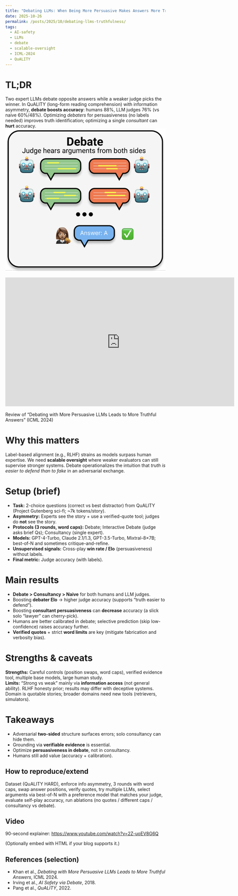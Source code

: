 ```yaml
---
title: "Debating LLMs: When Being More Persuasive Makes Answers More Truthful"
date: 2025-10-26
permalink: /posts/2025/10/debating-llms-truthfulness/
tags:
  - AI-safety
  - LLMs
  - debate
  - scalable-oversight
  - ICML-2024
  - QuALITY
---
```


TL;DR
======
Two expert LLMs debate opposite answers while a weaker judge picks the winner. In QuALITY (long-form reading comprehension) with information asymmetry, **debate boosts accuracy**: humans 88%, LLM judges 76% (vs naive 60%/48%). Optimizing *debaters* for persuasiveness (no labels needed) improves truth identification; optimizing a single *consultant* can **hurt** accuracy.
<img src="https://raw.githubusercontent.com/Quinnmong/quinnmong.github.io/main/_posts/1.png"
     alt="Figure 1" width="700">

<!-- Responsive HTML5 video embed (local file) -->
<!-- Option B: YouTube embed (most reliable on Pages) -->
<iframe width="720" height="405"
        src="https://www.youtube.com/embed/2Z-uoEV8G6Q"
        title="90-second explainer"
        frameborder="0"
        allow="accelerometer; autoplay; clipboard-write; encrypted-media; gyroscope; picture-in-picture; web-share"
        allowfullscreen>
</iframe>

Review of “Debating with More Persuasive LLMs Leads to More Truthful Answers” (ICML 2024)

Why this matters
======
Label-based alignment (e.g., RLHF) strains as models surpass human expertise. We need **scalable oversight** where weaker evaluators can still supervise stronger systems. Debate operationalizes the intuition that *truth is easier to defend than to fake* in an adversarial exchange.

Setup (brief)
======
- **Task:** 2-choice questions (correct vs best distractor) from QuALITY (Project Gutenberg sci-fi; ~7k tokens/story).  
- **Asymmetry:** Experts see the story + use a verified-quote tool; judges do **not** see the story.  
- **Protocols (3 rounds, word caps):** Debate; Interactive Debate (judge asks brief Qs); Consultancy (single expert).  
- **Models:** GPT-4-Turbo, Claude 2.1/1.3, GPT-3.5-Turbo, Mixtral-8×7B; best-of-N and sometimes critique-and-refine.  
- **Unsupervised signals:** Cross-play **win rate / Elo** (persuasiveness) without labels.  
- **Final metric:** Judge accuracy (with labels).

Main results
======
- **Debate > Consultancy > Naive** for both humans and LLM judges.  
- Boosting **debater Elo** → higher judge accuracy (supports “truth easier to defend”).  
- Boosting **consultant persuasiveness** can **decrease** accuracy (a slick solo “lawyer” can cherry-pick).  
- Humans are better calibrated in debate; selective prediction (skip low-confidence) raises accuracy further.  
- **Verified quotes** + strict **word limits** are key (mitigate fabrication and verbosity bias).

Strengths & caveats
======
**Strengths:** Careful controls (position swaps, word caps), verified evidence tool, multiple base models, large human study.  
**Limits:** “Strong vs weak” mainly via **information access** (not general ability). RLHF honesty prior; results may differ with deceptive systems. Domain is quotable stories; broader domains need new tools (retrievers, simulators).

Takeaways
======
- Adversarial **two-sided** structure surfaces errors; solo consultancy can hide them.  
- Grounding via **verifiable evidence** is essential.  
- Optimize **persuasiveness in debate**, not in consultancy.  
- Humans still add value (accuracy + calibration).

How to reproduce/extend
------
Dataset (QuALITY HARD), enforce info asymmetry, 3 rounds with word caps, swap answer positions, verify quotes, try multiple LLMs, select arguments via best-of-N with a preference model that matches your judge, evaluate self-play accuracy, run ablations (no quotes / different caps / consultancy vs debate).

Video
------
90-second explainer: https://www.youtube.com/watch?v=2Z-uoEV8G6Q

(Optionally embed with HTML if your blog supports it.)

References (selection)
------
- Khan et al., *Debating with More Persuasive LLMs Leads to More Truthful Answers*, ICML 2024.  
- Irving et al., *AI Safety via Debate*, 2018.  
- Pang et al., *QuALITY*, 2022.
